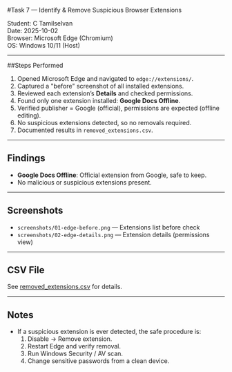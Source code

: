 #Task 7 — Identify & Remove Suspicious Browser Extensions

Student: C Tamilselvan  
Date: 2025-10-02  
Browser: Microsoft Edge (Chromium)  
OS: Windows 10/11 (Host)

---

##Steps Performed
1. Opened Microsoft Edge and navigated to `edge://extensions/`.
2. Captured a "before" screenshot of all installed extensions.
3. Reviewed each extension’s **Details** and checked permissions.
4. Found only one extension installed: **Google Docs Offline**.
5. Verified publisher = Google (official), permissions are expected (offline editing).
6. No suspicious extensions detected, so no removals required.
7. Documented results in `removed_extensions.csv`.

---

## Findings
- **Google Docs Offline**: Official extension from Google, safe to keep.
- No malicious or suspicious extensions present.

---

## Screenshots
- `screenshots/01-edge-before.png` — Extensions list before check  
- `screenshots/02-edge-details.png` — Extension details (permissions view)  

---

## CSV File
See [removed_extensions.csv](./removed_extensions.csv) for details.

---

## Notes
- If a suspicious extension is ever detected, the safe procedure is:  
  1. Disable → Remove extension.  
  2. Restart Edge and verify removal.  
  3. Run Windows Security / AV scan.  
  4. Change sensitive passwords from a clean device.